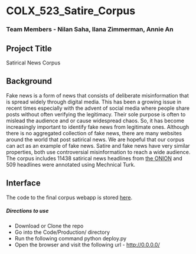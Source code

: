 # COLX_523_Satire_Corpus

### Team Members - Nilan Saha, Ilana Zimmerman, Annie An

## Project Title

Satirical News Corpus

## Background

Fake news is a form of news that consists of deliberate misinformation that is spread widely through digital media. This has been a growing issue in recent times especially with the advent of social media where people share posts without often verifying the legitimacy. Their sole purpose is often to mislead the audience and or cause widespread chaos. So, it has become increasingly important to identify fake news from legitimate ones. Although there is no aggregated collection of fake news, there are many websites around the world that post satirical news. We are hopeful that our corpus can act as an example of fake news. Satire and fake news have very similar properties, both use controversial misinformation to reach a wide audience. The corpus includes 11438 satirical news headlines from [the ONION](https://www.theonion.com) and 509 headlines were annotated using Mechnical Turk.

## Interface

The code to the final corpus webapp is stored [here](https://github.ubc.ca/ilanaz/COLX_523_Satire_Corpus/tree/master/Code/Production).

##### Directions to use

- Download or Clone the repo
- Go into the Code/Production/ directory
- Run the following command python deploy.py
- Open the browser and visit the following url - http://0.0.0.0/
